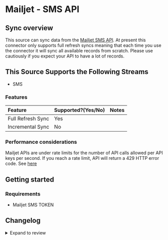 # Mailjet - SMS API

## Sync overview

This source can sync data from the [Mailjet SMS API](https://dev.mailjet.com/sms/guides/). At present this connector only supports full refresh syncs meaning that each time you use the connector it will sync all available records from scratch. Please use cautiously if you expect your API to have a lot of records.

## This Source Supports the Following Streams

- SMS

### Features

| Feature           | Supported?\(Yes/No\) | Notes |
| :---------------- | :------------------- | :---- |
| Full Refresh Sync | Yes                  |       |
| Incremental Sync  | No                   |       |

### Performance considerations

Mailjet APIs are under rate limits for the number of API calls allowed per API keys per second. If you reach a rate limit, API will return a 429 HTTP error code. See [here](https://dev.mailjet.com/sms/reference/overview/rate-limits/)

## Getting started

### Requirements

- Mailjet SMS TOKEN

## Changelog

<details>
  <summary>Expand to review</summary>

| Version | Date       | Pull Request                                              | Subject                                                                         |
| :------ | :--------- | :-------------------------------------------------------- | :------------------------------------------------------------------------------ |
| 0.2.4 | 2024-12-12 | [49235](https://github.com/airbytehq/airbyte/pull/49235) | Update dependencies |
| 0.2.3 | 2024-12-11 | [47810](https://github.com/airbytehq/airbyte/pull/47810) | Starting with this version, the Docker image is now rootless. Please note that this and future versions will not be compatible with Airbyte versions earlier than 0.64 |
| 0.2.2 | 2024-10-28 | [47489](https://github.com/airbytehq/airbyte/pull/47489) | Update dependencies |
| 0.2.1 | 2024-08-16 | [44196](https://github.com/airbytehq/airbyte/pull/44196) | Bump source-declarative-manifest version |
| 0.2.0 | 2024-08-15 | [44128](https://github.com/airbytehq/airbyte/pull/44128) | Refactor connector to manifest-only format |
| 0.1.15 | 2024-08-10 | [43594](https://github.com/airbytehq/airbyte/pull/43594) | Update dependencies |
| 0.1.14 | 2024-08-03 | [43179](https://github.com/airbytehq/airbyte/pull/43179) | Update dependencies |
| 0.1.13 | 2024-07-27 | [42747](https://github.com/airbytehq/airbyte/pull/42747) | Update dependencies |
| 0.1.12 | 2024-07-20 | [42161](https://github.com/airbytehq/airbyte/pull/42161) | Update dependencies |
| 0.1.11 | 2024-07-13 | [41804](https://github.com/airbytehq/airbyte/pull/41804) | Update dependencies |
| 0.1.10 | 2024-07-10 | [41516](https://github.com/airbytehq/airbyte/pull/41516) | Update dependencies |
| 0.1.9 | 2024-07-09 | [41208](https://github.com/airbytehq/airbyte/pull/41208) | Update dependencies |
| 0.1.8 | 2024-07-06 | [40775](https://github.com/airbytehq/airbyte/pull/40775) | Update dependencies |
| 0.1.7 | 2024-06-25 | [40402](https://github.com/airbytehq/airbyte/pull/40402) | Update dependencies |
| 0.1.6 | 2024-06-22 | [40010](https://github.com/airbytehq/airbyte/pull/40010) | Update dependencies |
| 0.1.5 | 2024-06-06 | [39165](https://github.com/airbytehq/airbyte/pull/39165) | [autopull] Upgrade base image to v1.2.2 |
| 0.1.4 | 2024-05-28 | [38730](https://github.com/airbytehq/airbyte/pull/38730) | Make compatible with builder. |
| 0.1.3 | 2024-04-19 | [37195](https://github.com/airbytehq/airbyte/pull/37195) | Upgrade to CDK 0.80.0 and manage dependencies with Poetry. |
| 0.1.2 | 2024-04-15 | [37195](https://github.com/airbytehq/airbyte/pull/37195) | Base image migration: remove Dockerfile and use the python-connector-base image |
| 0.1.1 | 2024-04-12 | [37195](https://github.com/airbytehq/airbyte/pull/37195) | schema descriptions |
| 0.1.0   | 2022-10-26 | [#18345](https://github.com/airbytehq/airbyte/pull/18345) | 🎉 New Source: Mailjet SMS API [low-code CDK]                                   |

</details>
